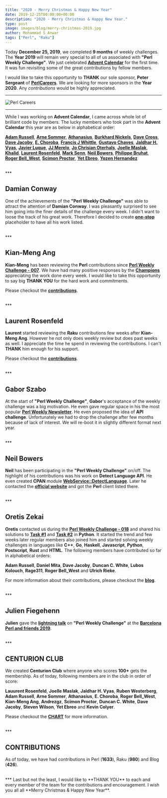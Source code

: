 ```yaml
---
title: "2020 - Merry Christmas & Happy New Year"
date: 2019-12-25T00:00:00+00:00
description: "2020 - Merry Christmas & Happy New Year."
type: post
image: images/blog/merry-christmas-2019.jpg
author: Mohammad S Anwar
tags: ["Perl", "Raku"]
---
```


Today **December 25, 2019**, we completed **9 months** of weekly challenges. The **Year 2019** will remain very special to all of us associated with **"Perl Weekly Challenge"**. We just celebrated [**Advent Calendar**](/blog/advent-calendar-2019) for the first time. It was fun revisiting some of the great contributions by fellow members.

I would like to take this opportunity to **THANK** our sole sponsor, **Peter Sergeant** of [**PerlCareers**](https://perl.careers). We are looking for more sponsors in the **Year 2020**. Any *contributions* would be highly appreciated.

***
![Perl Careers](/images/blog/sponsor.jpg)
***

While I was working on **Advent Calendar**, I came across whole lot of brilliant code by members. The lucky members who took part in the **Advent Calendar** this year are as below in alphabetical order:

[**Adam Russell**](/blog/advent-calendar-2019-12-08), [**Arne Sommer**](/blog/advent-calendar-2019-12-06), [**Athanasius**](/blog/advent-calendar-2019-12-17), [**Burkhard Nickels**](/blog/advent-calendar-2019-12-13), [**Dave Cross**](/blog/advent-calendar-2019-12-09), [**Dave Jacoby**](/blog/advent-calendar-2019-12-02), [**E. Choroba**](/blog/advent-calendar-2019-12-04), [**Francis J Whittle**](/blog/advent-calendar-2019-12-23), [**Gustavo Chaves**](/blog/advent-calendar-2019-12-21), [**Jaldhar H. Vyas**](/blog/advent-calendar-2019-12-07), [**Javier Luque**](/blog/advent-calendar-2019-12-15), [**JJ Merelo**](/blog/advent-calendar-2019-12-22), [**Jo Chrisian Oterhals**](/blog/advent-calendar-2019-12-24), [**Joelle Maslak**](/blog/advent-calendar-2019-12-03), [**Khalid**](/blog/advent-calendar-2019-12-19), [**Laurent Rosenfeld**](/blog/advent-calendar-2019-12-01), [**Mark Senn**](/blog/advent-calendar-2019-12-10), [**Neil Bowers**](/blog/advent-calendar-2019-12-05), [**Philippe Bruhat**](/blog/advent-calendar-2019-12-18), [**Roger Bell_West**](/blog/advent-calendar-2019-12-20), [**Scimon Proctor**](/blog/advent-calendar-2019-12-14), [**Yet Ebreo**](/blog/advent-calendar-2019-12-11), [**Yozen Hernandez**](/blog/advent-calendar-2019-12-16)

<br>
***

## Damian Conway

One of the achievements of the **"Perl Weekly Challenge"** was able to attract the attention of **Damian Conway**. I was pleasantly surprised to see him going into the finer details of the challenge every week. I didn't want to loose the track of his great work. Therefore I decided to create [**one-stop**](https://perlweeklychallenge.org/blog/damian-corner) placeholder to have all his work listed.

<br>
***

## Kian-Meng Ang

**Kian-Meng** has been reviewing the **Perl** contributions since [**Perl Weekly Challenge - 007**](/blog/perl-weekly-challenge-007). We have had many positive responses by the [**Champions**](/champions) appreciating the work done every week. I would like to take this opportunity to say big **THANK YOU** for the hard work and commitments.

Please checkout the [**contributions**](/p5-reviews).

<br>
***

## Laurent Rosenfeld

**Laurent** started reviewing the **Raku** contributions few weeks after **Kian-Meng Ang**. However he not only does weekly review but does past weeks as well. I appreciate the time he spend in reviewing the contributions. I can't **THANK** him enough for his support.

Please checkout the [**contributions**](/p6-reviews).

<br>
***

## Gabor Szabo

At the start of **"Perl Weekly Challenge"**, **Gabor**'s acceptance of the weekly challenge was a big motivation. He even gave regular space in his the most popular [**Perl Weekly Newsletter**](http://perlweekly.com). He even proposed the idea of **API challenge**. Unfortunately we had to drop the challenge after few months because of lack of interest. We will re-boot it in slightly different format next year.

<br>
***

## Neil Bowers

**Neil** has been participating in the **"Perl Weekly Challenge"** on/off. The highlight of his contributions was his work on **Detect Language API**. He even created **CPAN** module [**WebService::DetectLanguage**](https://metacpan.org/pod/WebService::DetectLanguage). Later he contacted the [**official website**](https://detectlanguage.com) and got the **Perl** client listed there.

<br>
***

## Oretis Zekai

**Oretis** contacted us during the [**Perl Weekly Challenge - 018**](/blog/perl-weekly-challenge-018) and shared his solutions to [**Task #1**](https://github.com/manwar/perlweeklychallenge-club/blob/master/challenge-018/orestis-zekai/python/ch-1.py) and [**Task #2**](https://github.com/manwar/perlweeklychallenge-club/blob/master/challenge-018/orestis-zekai/python/ch-2.py) in **Python**. It started the trend and few weeks later regular members also joined him and started solving weekly challenges in languages like **C++**, **Go**, **Haskell**, **Javascript**, **Python**, **Postscript**, **Rust** and **HTML**. The following members have contributed so far in alphabetical orders:

**Adam Russell**, **Daniel Mita**, **Dave Jacoby**, **Duncan C. White**, **Lubos Kolouch**, **Rage311**, **Roger Bell_West** and **Ulrich Rieke**.

For more information about their contributions, please checkout the [**blog**](/blog/guest-contribution).

<br>
***

## Julien Fiegehenn

**Julien** gave the [**lightning talk**](https://www.youtube.com/watch?v=GEaw9sWC2yk) on **"Perl Weekly Challenge"** at the [**Barcelona Perl and friends 2019**](https://friends.barcelona.pm/2019).

<br>
***

## CENTURION CLUB

We created **Centurion Club** where anyone who scores **100+** gets the membership. As of today, following members are in the club in order of score:

**Lauurent Rosenfeld**, **Joelle Maslak**, **Jaldhar H. Vyas**, **Ruben Westerberg**, **Adam Russell**, **Arne Sommer**, **Athanasius**, **E. Choroba**, **Roger Bell_West**, **Kian-Meng Ang**, **Andrezgz**, **Scimon Proctor**, **Duncan C. White**, **Dave Jacoby**, **Steven Wilson**, **Yet Ebreo** and **Kevin Colyer**.

Please checkout the [**CHART**](/chart/) for more information.

<br>
***

## CONTRIBUTIONS

As of today, we have had contributions in Perl (**1633**), Raku (**980**) and Blog (**426**).

<br>
***
Last but not the least, I would like to **THANK YOU** to each and every member of the team for the contributions and encouragement. I wish you all all **Merry Christmas & Happy New Year**.
